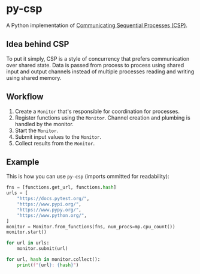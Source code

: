 # py-csp

A Python implementation of [Communicating Sequential Processes (CSP)](https://en.wikipedia.org/wiki/Communicating_sequential_processes).

## Idea behind CSP

To put it simply, CSP is a style of concurrency that prefers communication over shared state. Data is passed from process to process using shared input and output channels instead of multiple processes reading and writing using shared memory.

## Workflow

1. Create a `Monitor` that's responsible for coordination for processes.
2. Register functions using the `Monitor`. Channel creation and plumbing is handled by the monitor.
3. Start the `Monitor`.
4. Submit input values to the `Monitor`.
5. Collect results from the `Monitor`.

## Example

This is how you can use `py-csp` (imports ommitted for readability):

```python
fns = [functions.get_url, functions.hash]
urls = [
    "https://docs.pytest.org/",
    "https://www.pypi.org/",
    "https://www.pypy.org/",
    "https://www.python.org/",
]
monitor = Monitor.from_functions(fns, num_procs=mp.cpu_count())
monitor.start()

for url in urls:
    monitor.submit(url)

for url, hash in monitor.collect():
    print(f"{url}: {hash}")
```